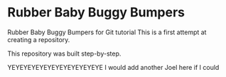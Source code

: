 # Rubber Baby Buggy Bumpers
Rubber Baby Buggy Bumpers for Git tutorial
This is a first attempt at creating a repository.

This repository was built step-by-step.

YEYEYEYEYEYEYEYEYEYEYEYE
I would add another Joel here if I could